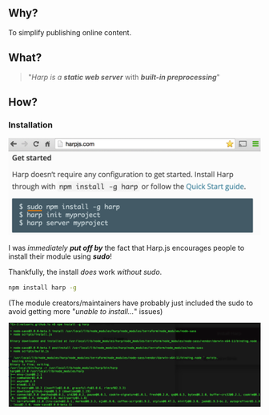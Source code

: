 ## Why?

To simplify publishing online content.


## What?

> "*Harp is a* ***static web server*** with ***built-in preprocessing***"


## How?

### Installation

![why sudo install?](https://raw.githubusercontent.com/nelsonic/nelsonic.github.io/master/img/harp-encourages-sudo-install.png)

I was *immediately* ***put off by*** the fact that Harp.js encourages people
to install their module using ***sudo***!

Thankfully, the install *does* work *without sudo*.

```sh
npm install harp -g
```

(The module creators/maintainers have probably just included the
sudo to avoid getting more "*unable to install...*" issues)

![why sudo install?](https://raw.githubusercontent.com/nelsonic/nelsonic.github.io/master/img/npm-install-harp-g.png)
